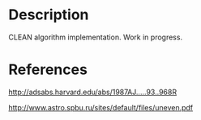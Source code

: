 # Description
CLEAN algorithm implementation. Work in progress.
# References
http://adsabs.harvard.edu/abs/1987AJ.....93..968R

http://www.astro.spbu.ru/sites/default/files/uneven.pdf